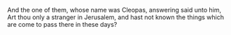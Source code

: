 And the one of them, whose name was Cleopas, answering said unto him, Art thou only a stranger in Jerusalem, and hast not known the things which are come to pass there in these days?
